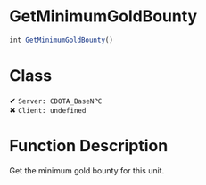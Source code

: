 # GetMinimumGoldBounty
```js
int GetMinimumGoldBounty()
```
# Class
✔ `Server: CDOTA_BaseNPC`  
✖ `Client: undefined`  

# Function Description
Get the minimum gold bounty for this unit.
